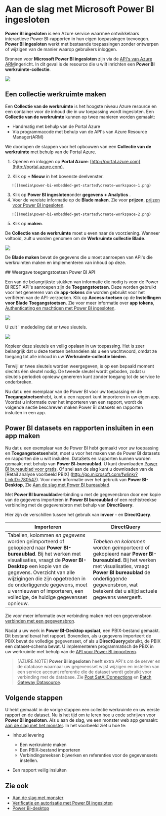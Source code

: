 <properties
   pageTitle="Aan de slag met Microsoft Power BI ingesloten"
   description="Power BI ingesloten, interactieve Power BI rapporten toevoegen aan uw business intelligence-toepassingen"
   services="power-bi-embedded"
   documentationCenter=""
   authors="guyinacube"
   manager="erikre"
   editor=""
   tags=""/>
<tags
   ms.service="power-bi-embedded"
   ms.devlang="NA"
   ms.topic="hero-article"
   ms.tgt_pltfrm="NA"
   ms.workload="powerbi"
   ms.date="10/04/2016"
   ms.author="asaxton"/>

# <a name="get-started-with-microsoft-power-bi-embedded"></a>Aan de slag met Microsoft Power BI ingesloten

**Power BI ingesloten** is een Azure service waarmee ontwikkelaars interactieve Power BI-rapporten in hun eigen toepassingen toevoegen. **Power BI ingesloten** werkt met bestaande toepassingen zonder ontwerpen of wijzigen van de manier waarop gebruikers inloggen.

Bronnen voor **Microsoft Power BI ingesloten** zijn via de [API's van Azure ARM](https://msdn.microsoft.com/library/mt712306.aspx)ingericht. In dit geval is de resource die u wilt inrichten een **Power BI werkruimte-collectie**.

![](media\power-bi-embedded-get-started\introduction.png)

## <a name="create-a-workspace-collection"></a>Een collectie werkruimte maken
Een **Collectie van de werkruimte** is het hoogste niveau Azure resource en een container voor de inhoud die in uw toepassing wordt ingesloten. Een **Collectie van de werkruimte** kunnen op twee manieren worden gemaakt:

   -    Handmatig met behulp van de Portal Azure
   -    Via programmacode met behulp van de API's van Azure Resource Manager(ARM)

We doorlopen de stappen voor het opbouwen van een **Collectie van de werkruimte** met behulp van de Portal Azure.

   1.   Openen en inloggen op **Portal Azure**: [http://portal.azure.com](http://portal.azure.com).

   2.   Klik op **+ Nieuw** in het bovenste deelvenster.

       ![](media\power-bi-embedded-get-started\create-workspace-1.png)

   3.   Klik op **Power BI ingesloten**onder **gegevens + Analytics** .
   4.   Voer de vereiste informatie op de **Blade maken**. Zie voor **prijzen**, [prijzen voor Power BI ingesloten](http://go.microsoft.com/fwlink/?LinkID=760527).

       ![](media\power-bi-embedded-get-started\create-workspace-2.png)

   5. Klik op **maken**.

De **Collectie van de werkruimte** moet u even naar de voorziening. Wanneer voltooid, zult u worden genomen om de **Werkruimte collectie Blade**.

   ![](media\power-bi-embedded-get-started\create-workspace-3.png)

De **Blade maken** bevat de gegevens die u moet aanroepen van API's die werkruimten maken en implementeren van inhoud op deze.

<a name="view-access-keys"/>
## <a name="view-power-bi-api-access-keys"></a>Weergave toegangstoetsen Power BI API

Een van de belangrijkste stukken van informatie die nodig is voor de Power BI REST API's aanroepen zijn de **Toegangstoetsen**. Deze worden gebruikt voor het genereren van de **app-tokens** die worden gebruikt voor het verifiëren van de API-verzoeken. Klik op **Access-toetsen** op de **Instellingen voor Blade** **Toegangstoetsen**. Zie voor meer informatie over **app tokens**, [Authenticating en machtigen met Power BI ingesloten](power-bi-embedded-app-token-flow.md).

   ![](media\power-bi-embedded-get-started\access-keys.png)

U zult ' mededeling dat er twee sleutels.

   ![](media\power-bi-embedded-get-started\access-keys-2.png)

Kopieer deze sleutels en veilig opslaan in uw toepassing. Het is zeer belangrijk dat u deze toetsen behandelen als u een wachtwoord, omdat ze toegang tot alle inhoud in uw **Werkruimte-collectie bieden**.

Terwijl er twee sleutels worden weergegeven, is op een bepaald moment slechts één sleutel nodig. De tweede sleutel wordt geboden, zodat u sleutels periodiek opnieuw genereren kunt zonder toegang tot de service te onderbreken.

Nu dat u een exemplaar van de Power BI voor uw toepassing en de **Toegangstoetsen**hebt, kunt u een rapport kunt importeren in uw eigen app. Voordat u informatie over het importeren van een rapport, wordt de volgende sectie beschreven maken Power BI datasets en rapporten insluiten in een app.

## <a name="create-power-bi-datasets-and-reports-to-embed-into-an-app"></a>Power BI datasets en rapporten insluiten in een app maken

Nu dat u een exemplaar van de Power BI hebt gemaakt voor uw toepassing en **Toegangstoetsen**hebt, moet u voor het maken van de Power BI datasets en rapporten die u wilt insluiten. DataSets en rapporten kunnen worden gemaakt met behulp van **Power BI-bureaublad**. U kunt downloaden [Power BI bureaublad voor gratis](https://powerbi.microsoft.com/documentation/powerbi-desktop-get-the-desktop/). Of snel aan de slag kunt u downloaden van de [Retail analyse voorbeeld PBIX] (http://go.microsoft.com/fwlink/?LinkID=780547). Voor meer informatie over het gebruik van **Power BI-Desktop**, Zie [Aan de slag met Power BI bureaublad](https://powerbi.microsoft.com/en-us/guided-learning/powerbi-learning-0-2-get-started-power-bi-desktop).

Met **Power BI bureaublad**verbinding u met de gegevensbron door een kopie van de gegevens importeren in **Power BI bureaublad** of een rechtstreekse verbinding met de gegevensbron met behulp van **DirectQuery**.

Hier zijn de verschillen tussen het gebruik van **invoer** - en **DirectQuery**.

|Importeren | DirectQuery
|---|---
|Tabellen, kolommen *en gegevens* worden geïmporteerd of gekopieerd naar **Power BI-bureaublad**. Bij het werken met visualisaties, vraagt de **Power BI-Desktop** een kopie van de gegevens. Overzicht van alle wijzigingen die zijn opgetreden in de onderliggende gegevens, moet u vernieuwen of importeren, een volledige, de huidige gegevensset opnieuw.|*Tabellen en kolommen* worden geïmporteerd of gekopieerd naar **Power BI-bureaublad**. Bij het werken met visualisaties, vraagt **Power BI bureaublad** de onderliggende gegevensbron, wat betekent dat u altijd actuele gegevens weergeeft.

Zie voor meer informatie over verbinding maken met een gegevensbron [verbinden met een gegevensbron](power-bi-embedded-connect-datasource.md).

Nadat u uw werk in **Power BI-Desktop opslaat**, een PBIX-bestand gemaakt. Dit bestand bevat het rapport. Bovendien, als u gegevens importeert de PBIX bevat de volledige gegevensset, of als u **DirectQuery**gebruikt, de PBIX een dataset-schema bevat. U implementeren programmatisch de PBIX in uw werkruimte met behulp van de [API voor Power BI importeren](https://msdn.microsoft.com/library/mt711504.aspx).

> [AZURE.NOTE] **Power BI ingesloten** heeft extra API's om de server en de database waarnaar uw gegevensset wijst wijzigen en instellen van een service account referentie die de dataset wordt gebruikt voor verbinding met de database. Zie [Post SetAllConnections](https://msdn.microsoft.com/library/mt711505.aspx) en [Patch Gateway Datasource](https://msdn.microsoft.com/library/mt711498.aspx).

## <a name="next-steps"></a>Volgende stappen
U hebt gemaakt in de vorige stappen een collectie werkruimte en uw eerste rapport en de dataset. Nu is het tijd om te leren hoe u code schrijven voor **Power BI ingesloten**. Als u aan de slag, we een monster web app gemaakt: [aan de slag met het monster](power-bi-embedded-get-started-sample.md). In het voorbeeld ziet u hoe te:

  - Inhoud levering
      - Een werkruimte maken
      - Een PBIX-bestand importeren
      - Verbindingsreeksen bijwerken en referenties voor de gegevenssets instellen.

  - Een rapport veilig insluiten

## <a name="see-also"></a>Zie ook
- [Aan de slag met monster](power-bi-embedded-get-started-sample.md)
- [Verificatie en autorisatie met Power BI ingesloten](power-bi-embedded-app-token-flow.md)
- [Power BI-desktop](https://powerbi.microsoft.com/documentation/powerbi-desktop-get-the-desktop/)
